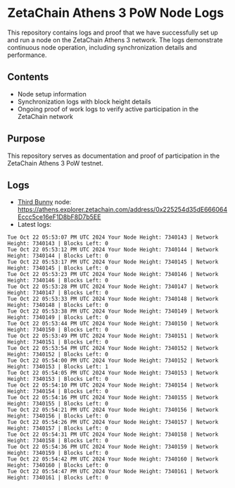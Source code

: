 # ZetaChain Athens 3 PoW Node Logs
This repository contains logs and proof that we have successfully set up and run a node on the ZetaChain Athens 3 network. The logs demonstrate continuous node operation, including synchronization details and performance.

## Contents
- Node setup information
- Synchronization logs with block height details
- Ongoing proof of work logs to verify active participation in the ZetaChain network

## Purpose
This repository serves as documentation and proof of participation in the ZetaChain Athens 3 PoW testnet.

## Logs

- [Third Bunny](https://thirdbunny.xyz/) node: https://athens.explorer.zetachain.com/address/0x225254d35dE666064Eccc5ce16eF1D8bF8D7b5EE
- Latest logs:
```
Tue Oct 22 05:53:07 PM UTC 2024 Your Node Height: 7340143 | Network Height: 7340143 | Blocks Left: 0
Tue Oct 22 05:53:12 PM UTC 2024 Your Node Height: 7340144 | Network Height: 7340144 | Blocks Left: 0
Tue Oct 22 05:53:17 PM UTC 2024 Your Node Height: 7340145 | Network Height: 7340145 | Blocks Left: 0
Tue Oct 22 05:53:23 PM UTC 2024 Your Node Height: 7340146 | Network Height: 7340146 | Blocks Left: 0
Tue Oct 22 05:53:28 PM UTC 2024 Your Node Height: 7340147 | Network Height: 7340147 | Blocks Left: 0
Tue Oct 22 05:53:33 PM UTC 2024 Your Node Height: 7340148 | Network Height: 7340148 | Blocks Left: 0
Tue Oct 22 05:53:38 PM UTC 2024 Your Node Height: 7340149 | Network Height: 7340149 | Blocks Left: 0
Tue Oct 22 05:53:44 PM UTC 2024 Your Node Height: 7340150 | Network Height: 7340150 | Blocks Left: 0
Tue Oct 22 05:53:49 PM UTC 2024 Your Node Height: 7340151 | Network Height: 7340151 | Blocks Left: 0
Tue Oct 22 05:53:54 PM UTC 2024 Your Node Height: 7340152 | Network Height: 7340152 | Blocks Left: 0
Tue Oct 22 05:54:00 PM UTC 2024 Your Node Height: 7340152 | Network Height: 7340153 | Blocks Left: 1
Tue Oct 22 05:54:05 PM UTC 2024 Your Node Height: 7340153 | Network Height: 7340153 | Blocks Left: 0
Tue Oct 22 05:54:10 PM UTC 2024 Your Node Height: 7340154 | Network Height: 7340154 | Blocks Left: 0
Tue Oct 22 05:54:16 PM UTC 2024 Your Node Height: 7340155 | Network Height: 7340155 | Blocks Left: 0
Tue Oct 22 05:54:21 PM UTC 2024 Your Node Height: 7340156 | Network Height: 7340156 | Blocks Left: 0
Tue Oct 22 05:54:26 PM UTC 2024 Your Node Height: 7340157 | Network Height: 7340157 | Blocks Left: 0
Tue Oct 22 05:54:31 PM UTC 2024 Your Node Height: 7340158 | Network Height: 7340158 | Blocks Left: 0
Tue Oct 22 05:54:36 PM UTC 2024 Your Node Height: 7340159 | Network Height: 7340159 | Blocks Left: 0
Tue Oct 22 05:54:42 PM UTC 2024 Your Node Height: 7340160 | Network Height: 7340160 | Blocks Left: 0
Tue Oct 22 05:54:47 PM UTC 2024 Your Node Height: 7340161 | Network Height: 7340161 | Blocks Left: 0
```
